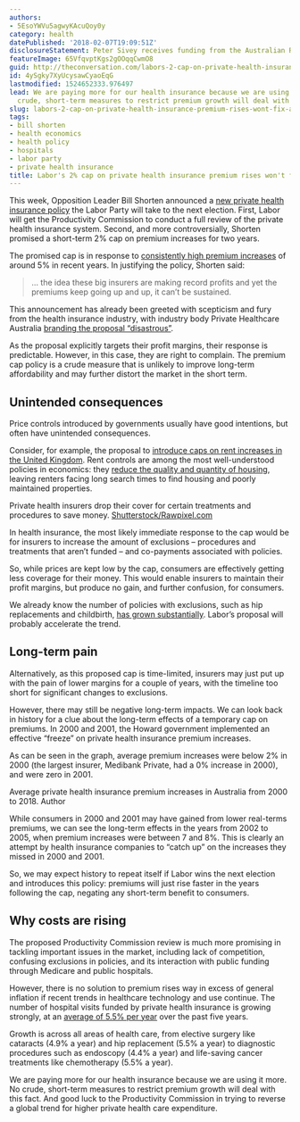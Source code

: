 ```yaml
---
authors:
- 5EsoYWVu5agwyKAcuQoy0y
category: health
datePublished: '2018-02-07T19:09:51Z'
disclosureStatement: Peter Sivey receives funding from the Australian Research Council.
featureImage: 65VfqvptKgs2gOOqqCwmO8
guid: http://theconversation.com/labors-2-cap-on-private-health-insurance-premium-rises-wont-fix-affordability-91232
id: 4ySgky7XyUcysawCyaoEqG
lastmodified: 1524652333.976497
lead: We are paying more for our health insurance because we are using it more. No
  crude, short-term measures to restrict premium growth will deal with this fact.
slug: labors-2-cap-on-private-health-insurance-premium-rises-wont-fix-affordability
tags:
- bill shorten
- health economics
- health policy
- hospitals
- labor party
- private health insurance
title: Labor's 2% cap on private health insurance premium rises won't fix affordability
---
```

This week, Opposition Leader Bill Shorten announced a [new private health insurance policy](https://www.theguardian.com/australia-news/2018/feb/04/labor-promises-to-cap-health-insurance-premium-rises-at-2-for-two-years) the Labor Party will take to the next election. First, Labor will get the Productivity Commission to conduct a full review of the private health insurance system. Second, and more controversially, Shorten promised a short-term 2% cap on premium increases for two years. 

The promised cap is in response to [consistently high premium increases](http://health.gov.au/internet/main/publishing.nsf/Content/privatehealth-average-premium-round) of around 5% in recent years. In justifying the policy, Shorten said:

> … the idea these big insurers are making record profits and yet the premiums keep going up and up, it can’t be sustained.

This announcement has already been greeted with scepticism and fury from the health insurance industry, with industry body Private Healthcare Australia [branding the proposal “disastrous”](https://www.privatehealthcareaustralia.org.au/capping-premiums-wont-fix-rising-health-costs/). 


As the proposal explicitly targets their profit margins, their response is predictable. However, in this case, they are right to complain. The premium cap policy is a crude measure that is unlikely to improve long-term affordability and may further distort the market in the short term. 

## Unintended consequences

Price controls introduced by governments usually have good intentions, but often have unintended consequences. 

Consider, for example, the proposal to [introduce caps on rent increases in the United Kingdom](https://theconversation.com/labours-rent-control-plans-may-have-unintended-consequences-40877). Rent controls are among the most well-understood policies in economics: they [reduce the quality and quantity of housing](http://www.nytimes.com/2000/06/07/opinion/reckonings-a-rent-affair.html), leaving renters facing long search times to find housing and poorly maintained properties.

Private health insurers drop their cover for certain treatments and procedures to save money. [Shutterstock/Rawpixel.com](https://www.shutterstock.com/image-photo/flowers-bouquet-visit-sick-people-hospital-751342633?src=eVxeWjAEwRVXCWFcJJ2Njw-5-41)

In health insurance, the most likely immediate response to the cap would be for insurers to increase the amount of exclusions – procedures and treatments that aren’t funded – and co-payments associated with policies. 

So, while prices are kept low by the cap, consumers are effectively getting less coverage for their money. This would enable insurers to maintain their profit margins, but produce no gain, and further confusion, for consumers. 

We already know the number of policies with exclusions, such as hip replacements and childbirth, [has grown substantially](https://www.theguardian.com/business/grogonomics/2018/feb/06/is-private-health-insurance-a-con-the-answer-is-in-the-graphs?CMP=soc_567). Labor’s proposal will probably accelerate the trend. 


## Long-term pain

Alternatively, as this proposed cap is time-limited, insurers may just put up with the pain of lower margins for a couple of years, with the timeline too short for significant changes to exclusions. 

However, there may still be negative long-term impacts. We can look back in history for a clue about the long-term effects of a temporary cap on premiums. In 2000 and 2001, the Howard government implemented an effective “freeze” on private health insurance premium increases. 

As can be seen in the graph, average premium increases were below 2% in 2000 (the largest insurer, Medibank Private, had a 0% increase in 2000), and were zero in 2001.

[](https://images.theconversation.com/files/205190/original/file-20180207-88795-6jepp7.png?ixlib=rb-1.1.0&q=45&auto=format&w=1000&fit=clip) Average private health insurance premium increases in Australia from 2000 to 2018. Author

While consumers in 2000 and 2001 may have gained from lower real-terms premiums, we can see the long-term effects in the years from 2002 to 2005, when premium increases were between 7 and 8%. This is clearly an attempt by health insurance companies to “catch up” on the increases they missed in 2000 and 2001. 

So, we may expect history to repeat itself if Labor wins the next election and introduces this policy: premiums will just rise faster in the years following the cap, negating any short-term benefit to consumers.

## Why costs are rising

The proposed Productivity Commission review is much more promising in tackling important issues in the market, including lack of competition, confusing exclusions in policies, and its interaction with public funding through Medicare and public hospitals.

However, there is no solution to premium rises way in excess of general inflation if recent trends in healthcare technology and use continue. The number of hospital visits funded by private health insurance is growing strongly, at an [average of 5.5% per year](https://www.aihw.gov.au/reports/hospitals/ahs-2015-16-admitted-patient-care/contents/table-of-contents) over the past five years. 


Growth is across all areas of health care, from elective surgery like cataracts (4.9% a year) and hip replacement (5.5% a year) to diagnostic procedures such as endoscopy (4.4% a year) and life-saving cancer treatments like chemotherapy (5.5% a year).

We are paying more for our health insurance because we are using it more. No crude, short-term measures to restrict premium growth will deal with this fact. And good luck to the Productivity Commission in trying to reverse a global trend for higher private health care expenditure.